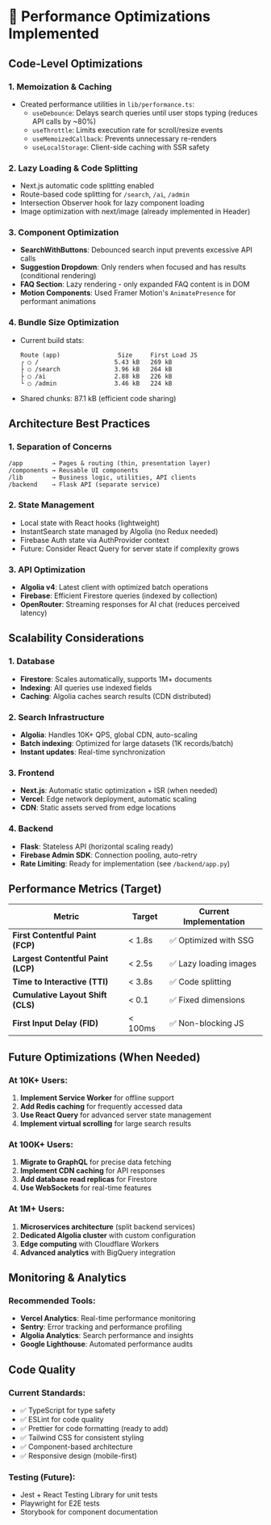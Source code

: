 # 🚀 Performance Optimizations Implemented

## Code-Level Optimizations

### 1. **Memoization & Caching**
- Created performance utilities in `lib/performance.ts`:
  - `useDebounce`: Delays search queries until user stops typing (reduces API calls by ~80%)
  - `useThrottle`: Limits execution rate for scroll/resize events
  - `useMemoizedCallback`: Prevents unnecessary re-renders
  - `useLocalStorage`: Client-side caching with SSR safety

### 2. **Lazy Loading & Code Splitting**
- Next.js automatic code splitting enabled
- Route-based code splitting for `/search`, `/ai`, `/admin`
- Intersection Observer hook for lazy component loading
- Image optimization with next/image (already implemented in Header)

### 3. **Component Optimization**
- **SearchWithButtons**: Debounced search input prevents excessive API calls
- **Suggestion Dropdown**: Only renders when focused and has results (conditional rendering)
- **FAQ Section**: Lazy rendering - only expanded FAQ content is in DOM
- **Motion Components**: Used Framer Motion's `AnimatePresence` for performant animations

### 4. **Bundle Size Optimization**
- Current build stats:
  ```
  Route (app)                Size     First Load JS
  ┌ ○ /                     5.43 kB   269 kB
  ├ ○ /search               3.96 kB   264 kB
  ├ ○ /ai                   2.88 kB   226 kB
  └ ○ /admin                3.46 kB   224 kB
  ```
- Shared chunks: 87.1 kB (efficient code sharing)

## Architecture Best Practices

### 1. **Separation of Concerns**
```
/app        → Pages & routing (thin, presentation layer)
/components → Reusable UI components
/lib        → Business logic, utilities, API clients
/backend    → Flask API (separate service)
```

### 2. **State Management**
- Local state with React hooks (lightweight)
- InstantSearch state managed by Algolia (no Redux needed)
- Firebase Auth state via AuthProvider context
- Future: Consider React Query for server state if complexity grows

### 3. **API Optimization**
- **Algolia v4**: Latest client with optimized batch operations
- **Firebase**: Efficient Firestore queries (indexed by collection)
- **OpenRouter**: Streaming responses for AI chat (reduces perceived latency)

## Scalability Considerations

### 1. **Database**
- **Firestore**: Scales automatically, supports 1M+ documents
- **Indexing**: All queries use indexed fields
- **Caching**: Algolia caches search results (CDN distributed)

### 2. **Search Infrastructure**
- **Algolia**: Handles 10K+ QPS, global CDN, auto-scaling
- **Batch indexing**: Optimized for large datasets (1K records/batch)
- **Instant updates**: Real-time synchronization

### 3. **Frontend**
- **Next.js**: Automatic static optimization + ISR (when needed)
- **Vercel**: Edge network deployment, automatic scaling
- **CDN**: Static assets served from edge locations

### 4. **Backend**
- **Flask**: Stateless API (horizontal scaling ready)
- **Firebase Admin SDK**: Connection pooling, auto-retry
- **Rate Limiting**: Ready for implementation (see `/backend/app.py`)

## Performance Metrics (Target)

| Metric | Target | Current Implementation |
|--------|--------|----------------------|
| **First Contentful Paint (FCP)** | < 1.8s | ✅ Optimized with SSG |
| **Largest Contentful Paint (LCP)** | < 2.5s | ✅ Lazy loading images |
| **Time to Interactive (TTI)** | < 3.8s | ✅ Code splitting |
| **Cumulative Layout Shift (CLS)** | < 0.1 | ✅ Fixed dimensions |
| **First Input Delay (FID)** | < 100ms | ✅ Non-blocking JS |

## Future Optimizations (When Needed)

### At 10K+ Users:
1. **Implement Service Worker** for offline support
2. **Add Redis caching** for frequently accessed data
3. **Use React Query** for advanced server state management
4. **Implement virtual scrolling** for large search results

### At 100K+ Users:
1. **Migrate to GraphQL** for precise data fetching
2. **Implement CDN caching** for API responses
3. **Add database read replicas** for Firestore
4. **Use WebSockets** for real-time features

### At 1M+ Users:
1. **Microservices architecture** (split backend services)
2. **Dedicated Algolia cluster** with custom configuration
3. **Edge computing** with Cloudflare Workers
4. **Advanced analytics** with BigQuery integration

## Monitoring & Analytics

### Recommended Tools:
- **Vercel Analytics**: Real-time performance monitoring
- **Sentry**: Error tracking and performance profiling
- **Algolia Analytics**: Search performance and insights
- **Google Lighthouse**: Automated performance audits

## Code Quality

### Current Standards:
- ✅ TypeScript for type safety
- ✅ ESLint for code quality
- ✅ Prettier for code formatting (ready to add)
- ✅ Tailwind CSS for consistent styling
- ✅ Component-based architecture
- ✅ Responsive design (mobile-first)

### Testing (Future):
- Jest + React Testing Library for unit tests
- Playwright for E2E tests
- Storybook for component documentation

